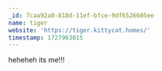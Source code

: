 ```yaml
---
_id: 7caa92a0-818d-11ef-bfce-9df6526605ee
name: tiger
website: 'https://tiger.kittycat.homes/'
timestamp: 1727963015
---
```

heheheh its me!!!
